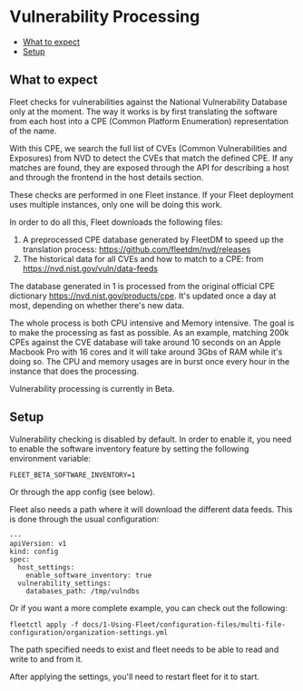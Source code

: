# Vulnerability Processing
- [What to expect](#what-to-expect)
- [Setup](#setup)

## What to expect

Fleet checks for vulnerabilities against the National Vulnerability Database only at the moment. The way it works is by 
first translating the software from each host into a CPE (Common Platform Enumeration) representation of the name.

With this CPE, we search the full list of CVEs (Common Vulnerabilities and Exposures) from NVD to detect the CVEs that 
match the defined CPE. If any matches are found, they are exposed through the API for describing a host and through the
frontend in the host details section.

These checks are performed in one Fleet instance. If your Fleet deployment uses multiple instances, only one will be doing
this work.

In order to do all this, Fleet downloads the following files:

1. A preprocessed CPE database generated by FleetDM to speed up the translation process: https://github.com/fleetdm/nvd/releases
2. The historical data for all CVEs and how to match to a CPE: from https://nvd.nist.gov/vuln/data-feeds

The database generated in 1 is processed from the original official CPE dictionary https://nvd.nist.gov/products/cpe. It's
updated once a day at most, depending on whether there's new data.

The whole process is both CPU intensive and Memory intensive. The goal is to make the processing as fast as possible. As 
an example, matching 200k CPEs against the CVE database will take around 10 seconds on an Apple Macbook Pro with 16 cores
and it will take around 3Gbs of RAM while it's doing so. The CPU and memory usages are in burst once every hour in the 
instance that does the processing.

Vulnerability processing is currently in Beta.

## Setup

Vulnerability checking is disabled by default. In order to enable it, you need to enable the software inventory feature 
by setting the following environment variable:

```
FLEET_BETA_SOFTWARE_INVENTORY=1
```

Or through the app config (see below).

Fleet also needs a path where it will download the different data feeds. This is done through the usual configuration:

```
---
apiVersion: v1
kind: config
spec:
  host_settings:
    enable_software_inventory: true
  vulnerability_settings:
    databases_path: /tmp/vulndbs
```

Or if you want a more complete example, you can check out the following:

```
fleetctl apply -f docs/1-Using-Fleet/configuration-files/multi-file-configuration/organization-settings.yml
```

The path specified needs to exist and fleet needs to be able to read and write to and from it.

After applying the settings, you'll need to restart fleet for it to start.